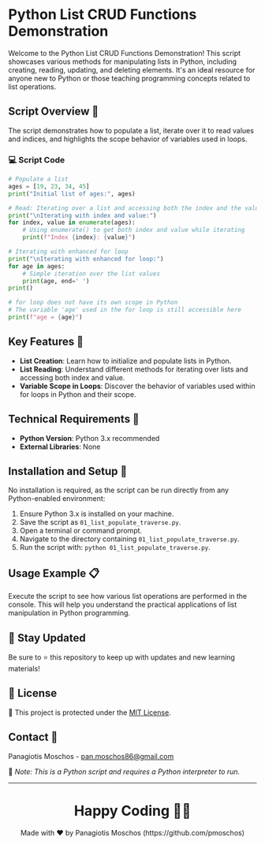 # Python List CRUD Functions Demonstration

Welcome to the Python List CRUD Functions Demonstration! This script showcases various methods for manipulating lists in Python, including creating, reading, updating, and deleting elements. It's an ideal resource for anyone new to Python or those teaching programming concepts related to list operations.

## Script Overview 📘

The script demonstrates how to populate a list, iterate over it to read values and indices, and highlights the scope behavior of variables used in loops.

### :computer: Script Code

```python
# Populate a list
ages = [19, 23, 34, 45]
print("Initial list of ages:", ages)

# Read: Iterating over a list and accessing both the index and the value
print("\nIterating with index and value:")
for index, value in enumerate(ages):
    # Using enumerate() to get both index and value while iterating
    print(f"Index {index}: {value}")

# Iterating with enhanced for loop
print("\nIterating with enhanced for loop:")
for age in ages:
    # Simple iteration over the list values
    print(age, end=' ')
print()

# for loop does not have its own scope in Python
# The variable 'age' used in the for loop is still accessible here
print(f"age = {age}")
```

## Key Features 🌟

- **List Creation**: Learn how to initialize and populate lists in Python.
- **List Reading**: Understand different methods for iterating over lists and accessing both index and value.
- **Variable Scope in Loops**: Discover the behavior of variables used within for loops in Python and their scope.

## Technical Requirements 🔧

- **Python Version**: Python 3.x recommended
- **External Libraries**: None

## Installation and Setup 🚀

No installation is required, as the script can be run directly from any Python-enabled environment:
1. Ensure Python 3.x is installed on your machine.
2. Save the script as `01_list_populate_traverse.py`.
3. Open a terminal or command prompt.
4. Navigate to the directory containing `01_list_populate_traverse.py`.
5. Run the script with: `python 01_list_populate_traverse.py`.

## Usage Example 📋

Execute the script to see how various list operations are performed in the console. This will help you understand the practical applications of list manipulation in Python programming.

## 📢 Stay Updated
Be sure to ⭐ this repository to keep up with updates and new learning materials!

## 📄 License
🔐 This project is protected under the [MIT License](https://mit-license.org/).

## Contact 📧
Panagiotis Moschos - pan.moschos86@gmail.com

🔗 *Note: This is a Python script and requires a Python interpreter to run.*

---
<h1 align=center>Happy Coding 👨‍💻 </h1>

<p align="center">
  Made with ❤️ by Panagiotis Moschos (https://github.com/pmoschos)
</p>
